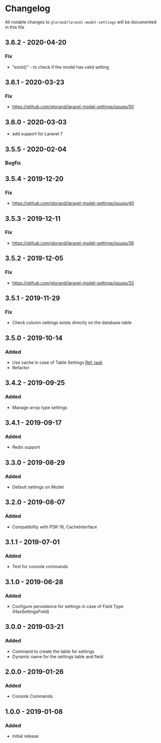 # Changelog

All notable changes to `glorand/laravel-model-settings` will be documented in this file

## 3.6.2 - 2020-04-20
### Fix
- "exist()" - to check if the model has valid setting 

## 3.6.1 - 2020-03-23
### Fix
- https://github.com/glorand/laravel-model-settings/issues/50

## 3.6.0 - 2020-03-03

- add support for Laravel 7

## 3.5.5 - 2020-02-04
### Bugfix

## 3.5.4 - 2019-12-20
### Fix
- https://github.com/glorand/laravel-model-settings/issues/40

## 3.5.3 - 2019-12-11
### Fix
- https://github.com/glorand/laravel-model-settings/issues/36

## 3.5.2 - 2019-12-05
### Fix
- https://github.com/glorand/laravel-model-settings/issues/33

## 3.5.1 - 2019-11-29
### Fix
- Check column settings exists directly on the database table

## 3.5.0 - 2019-10-14
### Added
- Use cache in case of Table Settings [Ref. task](https://github.com/glorand/laravel-model-settings/issues/25)
- Refactor

## 3.4.2 - 2019-09-25
### Added
- Manage array type settings

## 3.4.1 - 2019-09-17
### Added
- Redis support

## 3.3.0 - 2019-08-29
### Added
- Default settings on Model

## 3.2.0 - 2019-08-07
### Added
- Compatibility with PSR-16, CacheInterface

## 3.1.1 - 2019-07-01
### Added
- Test for console commands

## 3.1.0 - 2019-06-28
### Added
- Configure persistence for settings in case of Field Type (HasSettingsField)

## 3.0.0 - 2019-03-21
### Added
- Command to create the table for settings
- Dynamic name for the settings table and field

## 2.0.0 - 2019-01-26
### Added
- Console Commands

## 1.0.0 - 2019-01-08
### Added
- Initial release
